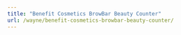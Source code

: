 ```yaml
---
title: "Benefit Cosmetics BrowBar Beauty Counter"
url: /wayne/benefit-cosmetics-browbar-beauty-counter/
---
```

